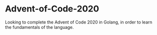 # Advent-of-Code-2020
Looking to complete the Advent of Code 2020 in Golang, in order to learn the fundamentals of the language.
